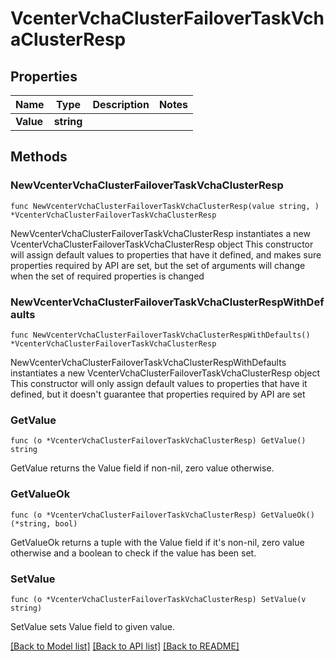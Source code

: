 # VcenterVchaClusterFailoverTaskVchaClusterResp

## Properties

Name | Type | Description | Notes
------------ | ------------- | ------------- | -------------
**Value** | **string** |  | 

## Methods

### NewVcenterVchaClusterFailoverTaskVchaClusterResp

`func NewVcenterVchaClusterFailoverTaskVchaClusterResp(value string, ) *VcenterVchaClusterFailoverTaskVchaClusterResp`

NewVcenterVchaClusterFailoverTaskVchaClusterResp instantiates a new VcenterVchaClusterFailoverTaskVchaClusterResp object
This constructor will assign default values to properties that have it defined,
and makes sure properties required by API are set, but the set of arguments
will change when the set of required properties is changed

### NewVcenterVchaClusterFailoverTaskVchaClusterRespWithDefaults

`func NewVcenterVchaClusterFailoverTaskVchaClusterRespWithDefaults() *VcenterVchaClusterFailoverTaskVchaClusterResp`

NewVcenterVchaClusterFailoverTaskVchaClusterRespWithDefaults instantiates a new VcenterVchaClusterFailoverTaskVchaClusterResp object
This constructor will only assign default values to properties that have it defined,
but it doesn't guarantee that properties required by API are set

### GetValue

`func (o *VcenterVchaClusterFailoverTaskVchaClusterResp) GetValue() string`

GetValue returns the Value field if non-nil, zero value otherwise.

### GetValueOk

`func (o *VcenterVchaClusterFailoverTaskVchaClusterResp) GetValueOk() (*string, bool)`

GetValueOk returns a tuple with the Value field if it's non-nil, zero value otherwise
and a boolean to check if the value has been set.

### SetValue

`func (o *VcenterVchaClusterFailoverTaskVchaClusterResp) SetValue(v string)`

SetValue sets Value field to given value.



[[Back to Model list]](../README.md#documentation-for-models) [[Back to API list]](../README.md#documentation-for-api-endpoints) [[Back to README]](../README.md)


